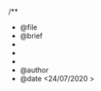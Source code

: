 /**
 * @file <stats> 
 * @brief <C program that do statistics on data set >
 *
 * <this program calculate the average min max of number set and sort them >
 *
 * @author <Djadir Ibrahim>
 * @date <24/07/2020 >
